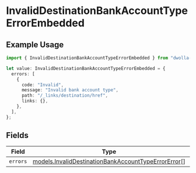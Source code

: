 # InvalidDestinationBankAccountTypeErrorEmbedded

## Example Usage

```typescript
import { InvalidDestinationBankAccountTypeErrorEmbedded } from "dwolla-typescript/models";

let value: InvalidDestinationBankAccountTypeErrorEmbedded = {
  errors: [
    {
      code: "Invalid",
      message: "Invalid bank account type",
      path: "/_links/destination/href",
      links: {},
    },
  ],
};
```

## Fields

| Field                                                                                                            | Type                                                                                                             | Required                                                                                                         | Description                                                                                                      |
| ---------------------------------------------------------------------------------------------------------------- | ---------------------------------------------------------------------------------------------------------------- | ---------------------------------------------------------------------------------------------------------------- | ---------------------------------------------------------------------------------------------------------------- |
| `errors`                                                                                                         | [models.InvalidDestinationBankAccountTypeErrorError](../models/invaliddestinationbankaccounttypeerrorerror.md)[] | :heavy_minus_sign:                                                                                               | N/A                                                                                                              |